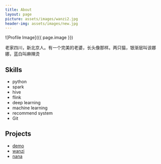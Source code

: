```yaml
---
title: About
layout: page
picture: assets/images/wanzi2.jpg
header-img: assets/images/new.jpg
---
```

![Profile Image]({{ page.image }})

<p>老家四川，新北京人。有一个完美的老婆，长头像那样。两只猫，银渐层叫该娜娜，蓝白叫麻辣烫</p>


<h2>Skills</h2>

<ul class="skill-list">
	<li>python</li>
	<li>spark</li>
	<li>hive</li>
	<li>flink</li>
	<li>deep learning</li>
	<li>machine learning</li>
	<li>recommend system</li>
	<li>Git</li>
</ul>


<h2>Projects</h2>

<ul>
	<li><a href="https://github.com/lovewanzi/sometrash">demo</a></li>
	<li><a href="https://github.com/lovewanzi/sometrash">wanzi</a></li>
	<li><a href="https://github.com/lovewanzi/sometrash">nana</a></li>
</ul>
